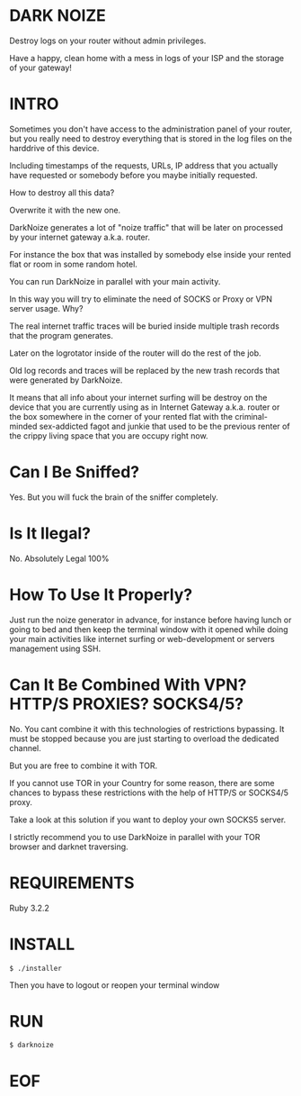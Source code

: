 # DARK NOIZE

Destroy logs on your router without admin privileges. 

Have a happy, clean home with a mess in logs of your ISP and the storage of your gateway!

# INTRO

Sometimes you don't have access to the administration panel of your router, but you really need to
destroy everything that is stored in the log files on the harddrive of this device. 

Including timestamps of the requests, URLs, IP address that you actually have requested or somebody before you maybe initially requested.

How to destroy all this data?

Overwrite it with the new one.

DarkNoize generates a lot of "noize traffic" that will be later on processed by your internet gateway a.k.a. router.

For instance the box that was installed by somebody else inside your rented flat or room in some random hotel.

You can run DarkNoize in parallel with your main activity. 

In this way you will try to eliminate the need of SOCKS or Proxy or VPN server usage. Why?

The real internet traffic traces will be buried inside multiple trash records that the program generates.

Later on the logrotator inside of the router will do the rest of the job.

Old log records and traces will be replaced by the new trash records that were generated by DarkNoize. 

It means that all info about your internet surfing will be destroy on the device that you are currently using as in
Internet Gateway a.k.a. router or the box somewhere in the corner of your rented flat with the criminal-minded sex-addicted fagot and junkie that used to be the previous renter of the crippy living space that you are occupy right now.

# Can I Be Sniffed?

Yes. But you will fuck the brain of the sniffer completely. 

# Is It Ilegal?

No. Absolutely Legal 100%

# How To Use It Properly?

Just run the noize generator in advance, for instance before having lunch or going to bed and then keep the terminal window with it opened while doing your main activities like internet surfing or web-development or servers management using SSH.

# Can It Be Combined With VPN? HTTP/S PROXIES? SOCKS4/5?

No. You cant combine it with this technologies of restrictions bypassing. It must be stopped because you are just starting to overload the dedicated channel.

But you are free to combine it with TOR.

If you cannot use TOR in your Country for some reason, there are some chances to bypass these restrictions with the help of HTTP/S or SOCKS4/5 proxy.

Take a look at this solution if you want to deploy your own SOCKS5 server.

I strictly recommend you to use DarkNoize in parallel with your TOR browser and darknet traversing.

# REQUIREMENTS

Ruby 3.2.2

# INSTALL  

```
$ ./installer
```

Then you have to logout or reopen your terminal window

# RUN

```
$ darknoize
```

# EOF


